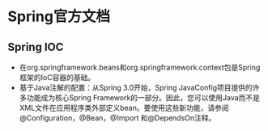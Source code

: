 # Spring官方文档
## Spring IOC
- 在org.springframework.beans和org.springframework.context包是Spring框架的IoC容器的基础。
- 基于Java注解的配置：从Spring 3.0开始，Spring JavaConfig项目提供的许多功能成为核心Spring Framework的一部分。因此，您可以使用Java而不是XML文件在应用程序类外部定义bean。要使用这些新功能，请参阅@Configuration，@Bean，@Import 和@DependsOn注释。
